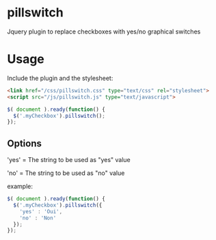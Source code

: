 pillswitch
==========

Jquery plugin to replace checkboxes with yes/no graphical switches

Usage
==========
Include the plugin and the stylesheet:
```html
<link href="/css/pillswitch.css" type="text/css" rel="stylesheet">
<script src="/js/pillswitch.js" type="text/javascript">
```

```javascript
$( document ).ready(function() {
  $('.myCheckbox').pillswitch();
});
```

Options
---

'yes' = The string to be used as "yes" value

'no' = The string to be used as "no" value

example:

```javascript
$( document ).ready(function() {
  $('.myCheckbox').pillswitch({
    'yes' : 'Oui',
    'no' : 'Non'
  });
});
```

